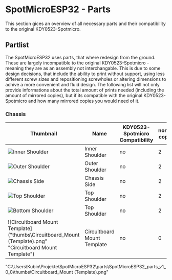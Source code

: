 # SpotMicroESP32 - Parts
This section gices an overview of all necessary parts and their compatibility to the original KDY0523-Spotmicro.

## Partlist
The SpotMicroESP32 uses parts, that where redesign from the ground. These are largely incompatible to the original KDY0523-Spotmicro - meaning they are as an assembly not interchangable. This is due to some design decisions, that include the ability to print without support, using less different screw sizes and repositioning screwholes or altering dimensions to achive a more convenient and fluid design. The following list will not only provide informations about the total amount of prints needed (including the amount of mirrored copies), but if its compatible with the original KDY0523-Spotmicro and how many mirrored copies you would need of it.

### Chassis

| Thumbnail                                                          | Name           | KDY0523-Spotmicro Compatibility | normal copies | mirrored copies | total amount |
|--------------------------------------------------------------------|----------------|---------------------------------|---------------|-----------------|--------------|
| ![Inner Shoulder]("thumbs\Inner_Shoulder.png" "Inner Shoulder")    | Inner Shoulder |                              no | 2 | 0 | 2 |
| ![Outer Shoulder]("thumbs\Outer_Shoulder.png" "Outer Shoulder")    | Outer Shoulder |                              no | 2 | 0 | 2 |
| ![Chassis Side]("thumbs\Chassis_Side.png" "Chassis Side")          | Chassis Side   |                              no | 2 | 0 | 2 |
| ![Top Shoulder]("thumbs\Top_Shoulder.png" "Top Shoulder")          | Top Shoulder   |                              no | 2 | 0 | 2 |
| ![Bottom Shoulder]("thumbs\Bottom_Shoulder.png" "Bottom Shoulder") | Top Shoulder   |                              no | 2 | 0 | 2 |
| ![Circuitboard Mount Template]("thumbs\Circuitboard_Mount (Template).png" "Circuitboard Mount Template") | Circuitboard Mount Template | no | 0 | 0 | 0 |

"C:\Users\Kubin\Projekte\SpotMicroESP32\parts\SpotMicroESP32_parts_v1_0_0\thumbs\Circuitboard_Mount (Template).png"